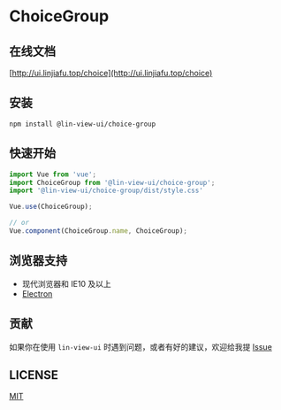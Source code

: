 # ChoiceGroup


## 在线文档

[http://ui.linjiafu.top/choice](http://ui.linjiafu.top/choice)


## 安装

```
npm install @lin-view-ui/choice-group
```

## 快速开始

```javascript
import Vue from 'vue';
import ChoiceGroup from '@lin-view-ui/choice-group';
import '@lin-view-ui/choice-group/dist/style.css'

Vue.use(ChoiceGroup);

// or
Vue.component(ChoiceGroup.name, ChoiceGroup);
```

## 浏览器支持

- 现代浏览器和 IE10 及以上
- [Electron](http://electron.atom.io/)

## 贡献

如果你在使用 `lin-view-ui` 时遇到问题，或者有好的建议，欢迎给我提 [Issue](https://github.com/c10342/lin-view-ui/issues)

## LICENSE

[MIT](https://github.com/c10342/lin-view-ui/blob/master/LICENSE)
